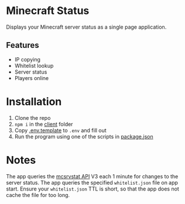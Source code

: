 # Minecraft Status
Displays your Minecraft server status as a single page application.

## Features
- IP copying
- Whitelist lookup
- Server status
- Players online

# Installation
1. Clone the repo
2. `npm i` in the [client](/client/) folder
3. Copy [.env.template](/client/.env.template) to `.env` and fill out
4. Run the program using one of the scripts in [package.json](/client/package.json)

# Notes
The app queries the [mcsrvstat API](https://api.mcsrvstat.us/) V3 each 1 minute for changes to the server status.
The app queries the specified `whitelist.json` file on app start. Ensure your `whitelist.json` TTL is short, so that the app does not cache the file for too long.
